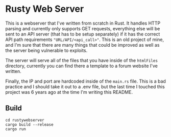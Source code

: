 # Rusty Web Server

This is a webserver that I've written from scratch in Rust. It handles HTTP parsing and currently only supports GET requests, everything else will be sent to an API server (that has to be setup separately) if it has the correct API path requirements `"URL/API/<api_call>"`. This is an old project of mine, and I'm sure that there are many things that could be improved as well as the server being vulnerable to exploits.

The server will serve all of the files that you have inside of the `htmlFiles` directory, currently you can find there a template to a forum website I've written.

Finally, the IP and port are hardcoded inside of the `main.rs` file. This is a bad practice and I should take it out to a .env file, but the last time I touched this project was 6 years ago at the time I'm writing this README.

## Build

```
cd rustywebserver
cargo build --release
cargo run
```
